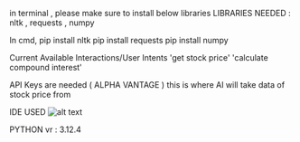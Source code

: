 in terminal , please make sure to install below libraries
LIBRARIES NEEDED : nltk , requests , numpy

In cmd,
pip install nltk
pip install requests
pip install numpy

Current Available Interactions/User Intents
'get stock price'
'calculate compound interest'

API Keys are needed ( ALPHA VANTAGE )
this is where AI will take data of stock price from

IDE USED
![alt text]([http://url/to/img.png](https://uxwing.com/wp-content/themes/uxwing/download/brands-and-social-media/visual-studio-code-icon.png))

PYTHON vr : 3.12.4
